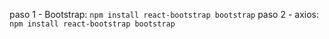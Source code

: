 paso 1 - Bootstrap: `npm install react-bootstrap bootstrap`
paso 2 - axios: `npm install react-bootstrap bootstrap`